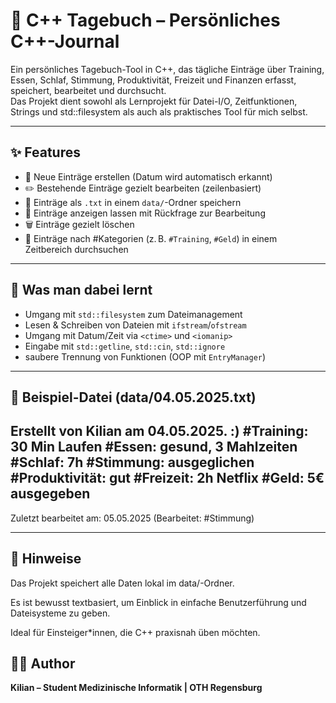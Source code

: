 # 📘 C++ Tagebuch – Persönliches C++-Journal

Ein persönliches Tagebuch-Tool in C++, das tägliche Einträge über Training, Essen, Schlaf, Stimmung, Produktivität, Freizeit und Finanzen erfasst, speichert, bearbeitet und durchsucht.  
Das Projekt dient sowohl als Lernprojekt für Datei-I/O, Zeitfunktionen, Strings und std::filesystem als auch als praktisches Tool für mich selbst.

---

## ✨ Features

- 📅 Neue Einträge erstellen (Datum wird automatisch erkannt)
- ✏️ Bestehende Einträge gezielt bearbeiten (zeilenbasiert)
- 📂 Einträge als `.txt` in einem `data/`-Ordner speichern
- 👀 Einträge anzeigen lassen mit Rückfrage zur Bearbeitung
- 🗑 Einträge gezielt löschen
- 🔎 Einträge nach #Kategorien (z. B. `#Training`, `#Geld`) in einem Zeitbereich durchsuchen

---

## 🧠 Was man dabei lernt

- Umgang mit `std::filesystem` zum Dateimanagement
- Lesen & Schreiben von Dateien mit `ifstream`/`ofstream`
- Umgang mit Datum/Zeit via `<ctime>` und `<iomanip>`
- Eingabe mit `std::getline`, `std::cin`, `std::ignore`
- saubere Trennung von Funktionen (OOP mit `EntryManager`)

---

## 📂 Beispiel-Datei (data/04.05.2025.txt)

Erstellt von Kilian am 04.05.2025. :)
#Training: 30 Min Laufen
#Essen: gesund, 3 Mahlzeiten
#Schlaf: 7h
#Stimmung: ausgeglichen
#Produktivität: gut
#Freizeit: 2h Netflix
#Geld: 5€ ausgegeben
------------------------------
Zuletzt bearbeitet am: 05.05.2025 (Bearbeitet: #Stimmung)

---

## 📌 Hinweise
Das Projekt speichert alle Daten lokal im data/-Ordner.

Es ist bewusst textbasiert, um Einblick in einfache Benutzerführung und Dateisysteme zu geben.

Ideal für Einsteiger*innen, die C++ praxisnah üben möchten.

## 🧑‍💻 Author
**Kilian – Student Medizinische Informatik | OTH Regensburg**
